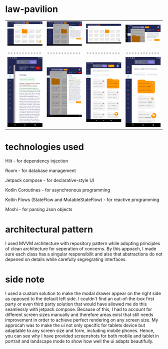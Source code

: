 # law-pavilion

|            |            |            |            |
|------------|------------|------------|------------|
| ![one](main-one.png) | ![two](main-two.png) | ![three](main-three.png) | ![four](main-four.png) |
|            |            |            |            |
|------------|------------|------------|------------|
| ![five](main-five.png) | ![six](main-seven.png) | ![seven](main-eight.png) | ![eight](main-six.png) |

# technologies used
Hilt - for dependency injection

Room - for database management

Jetpack compose - for declarative-style UI

Kotlin Coroutines - for asynchronous programming

Kotlin Flows (StateFlow and MutableStateFlow) - for reactive programming 

Moshi - for parsing Json objects

# architectural pattern
I used MVVM architecture with repository pattern while adopting principles of clean architecture for seperation of concerns. By this appoach, I made sure each class has a singular responsibilit and also that abstractions do not depened on details while carefully segregrating interfaces. 

# side note
I used a custom solution to make the modal drawer appear on the right side as opposed to the default left side. I couldn't find an out-of-the-box first party or even third party solution that would have allowed me do this seamlessly with jetpack compose. Because of this, I had to account for different screen sizes manually and therefore areas exist that still needs improvement in order to achieve perfect rendering on any screen size. My approcah was to make the ui not only specific for tablets device but adaptable to any screen size and form, including mobile phones. Hence, you can see why I have provided screenshots for both mobile and tablet in portrait and landscape mode to show how well the ui adapts beautifully.
